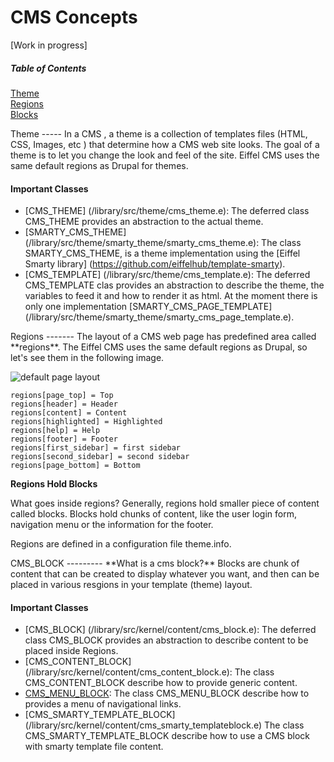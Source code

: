 CMS Concepts
============
[Work in progress]

##### Table of Contents  
[Theme](#theme)  
[Regions](#regions)  
[Blocks](#blocks)  

<a name="theme"/>
Theme
-----
In a CMS , a theme is a collection of templates files (HTML, CSS, Images, etc ) that determine how a CMS web site looks.  The goal of a theme is to let you change the look and feel of the site.
Eiffel CMS uses the same default regions as Drupal for themes.

#### Important Classes

* [CMS_THEME] (/library/src/theme/cms_theme.e): The deferred class CMS_THEME provides an abstraction to the actual theme.
* [SMARTY_CMS_THEME] (/library/src/theme/smarty_theme/smarty_cms_theme.e): The class SMARTY_CMS_THEME, is a theme implementation using the [Eiffel Smarty library] (https://github.com/eiffelhub/template-smarty).
* [CMS_TEMPLATE] (/library/src/theme/cms_template.e): The deferred CMS_TEMPLATE clas provides an abstraction to describe the theme, the variables to feed it and how to render it as html.  At the moment there is only one implementation [SMARTY_CMS_PAGE_TEMPLATE] (/library/src/theme/smarty_theme/smarty_cms_page_template.e).

<a name="regions"/>
Regions
-------
The layout of a CMS web page has predefined area called **regions**. The Eiffel CMS uses the same default regions as Drupal, so let's see them in the following image.


![default page layout](http://themery.com/sites/default/files/figure-15-10.png)

```
regions[page_top] = Top
regions[header] = Header
regions[content] = Content
regions[highlighted] = Highlighted
regions[help] = Help
regions[footer] = Footer
regions[first_sidebar] = first sidebar
regions[second_sidebar] = second sidebar
regions[page_bottom] = Bottom
```

**Regions Hold Blocks**

What goes inside regions?  Generally, regions hold smaller piece of content called blocks.  Blocks hold chunks of content, like the user login form, navigation menu or the information for the footer.

Regions are defined in a configuration file theme.info.


<a name="blocks"/>
CMS_BLOCK
---------
**What is a cms block?** 
Blocks are chunk of content that can be created to display whatever you want, and then can be placed in various resgions in your template (theme) layout. 

#### Important Classes

* [CMS_BLOCK] (/library/src/kernel/content/cms_block.e): The deferred class CMS_BLOCK provides an abstraction to describe content to be placed inside Regions.
* [CMS_CONTENT_BLOCK] (/library/src/kernel/content/cms_content_block.e): The class CMS_CONTENT_BLOCK describe how to provide generic content. 
* [CMS_MENU_BLOCK](/library/src/kernel/content/cms_menu_block.e): The class CMS_MENU_BLOCK describe how to provides a menu of navigational links.
* [CMS_SMARTY_TEMPLATE_BLOCK] (/library/src/kernel/content/cms_smarty_templateblock.e) The class CMS_SMARTY_TEMPLATE_BLOCK describe how to use a CMS block with smarty template file content.

